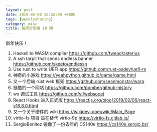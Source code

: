 ```yaml
---
layout: post
date: 2019-02-08 15:52:00 +0800
tags: [weeklysharing]
category: misc
title: 每周分享第 10 期
---
```


新年快乐！

1. Haskell to WASM compiler https://github.com/tweag/asterius
2. A ssh tarpit that sends endless banner https://github.com/skeeto/endlessh
3. Use rust to write UEFI app https://github.com/rust-osdev/uefi-rs
4. 神奇的小游戏 https://yeahpython.github.io/game/game.html
5. 又一个后端 rust web 框架 https://github.com/seanmonstar/warp
6. 挺酷的一个网站 https://github.com/pomber/github-history
7. ws 调试工具 https://github.com/vi/websocat
8. React Hooks 进入正式版 https://reactjs.org/blog/2019/02/06/react-v16.8.0.html
9. 又一个关于硬件的 wiki https://wikidevi.com/wiki/Main_Page
10. virtio-fs 项目 旨在替代 virtio-9p https://virtio-fs.gitlab.io/
11. SergioBenitez 镜像了一份去年的 CS140e https://cs140e.sergio.bz/
